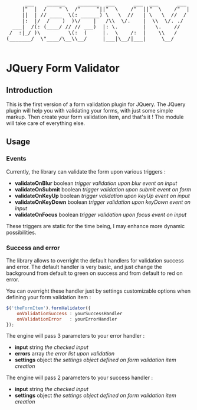 <pre>
      ___    ______    _______  ___      ___  ___      ___ 
     |"  |  /    " \  /"     "||"  \    /"  ||"  \    /"  |
     ||  | // ____  \(: ______) \   \  //   | \   \  //  / 
     |:  |/  /    )  )\/    |   /\\  \/.    |  \\  \/. ./  
  ___|  /(: (____/ // // ___)  |: \.        |   \.    //   
 /  :|_/ )\         \(:  (     |.  \    /:  |    \\   /    
(_______/  \"____/\__\\__/     |___|\__/|___|     \__/     
                                                           
</pre>

# JQuery Form Validator


## Introduction
This is the first version of a form validation plugin for JQuery.
The JQuery plugin will help you with validating your forms, with just some
simple markup. Then create your form validation item, and that's it !
The module will take care of everything else.

## Usage

### Events
Currently, the library can validate the form upon various triggers :

+ **validateOnBlur**    boolean *trigger validation upon blur event on input*
+ **validateOnSubmit**  boolean *trigger validation upon submit event on form*
+ **validateOnKeyUp**   boolean *trigger validation upon keyUp event on input*
+ **validateOnKeyDown** boolean *trigger validation upon keyDown event on input*
+ **validateOnFocus**   boolean *trigger validation upon focus event on input*

These triggers are static for the time being, I may enhance more dynamic possibilities.

### Success and error
The library allows to overright the default handlers for validation success and error.
The default handler is very basic, and just change the background from default to green
on success and from default to red on error.

You can overright these handler just by settings customizable options when defining your
form validation item :

```javascript
$('theFormItem').formValidator({
    onValidationSuccess : yourSuccessHandler
    onValidationError   : yourErrorHandler
});
```

The engine will pass 3 parameters to your error handler :

+ **input** string *the checked input*
+ **errors** array *the error list upon validation*
+ **settings** object *the settings object defined on form validation item creation*

The engine will pass 2 parameters to your success handler :

+ **input** string *the checked input*
+ **settings** object *the settings object defined on form validation item creation*

